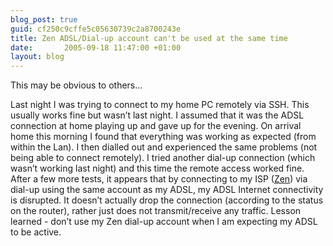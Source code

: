 ```yaml
---
blog_post: true
guid: cf250c9cffe5c05630739c2a8700243e
title: Zen ADSL/Dial-up account can't be used at the same time
date:       2005-09-18 11:47:00 +01:00
layout: blog
---
```


This may be obvious to others…

Last night I was trying to connect to my home PC remotely via SSH. This
usually works fine but wasn’t last night. I assumed that it was the ADSL
connection at home playing up and gave up for the evening. On arrival
home this morning I found that everything was working as expected (from
within the Lan). I then dialled out and experienced the same problems
(not being able to connect remotely). I tried another dial-up connection
(which wasn’t working last night) and this time the remote access worked
fine. After a few more tests, it appears that by connecting to my ISP
([Zen](http://www.zenadsl.co.uk)) via dial-up using the same account as
my ADSL, my ADSL Internet connectivity is disrupted. It doesn’t actually
drop the connection (according to the status on the router), rather just
does not transmit/receive any traffic. Lesson learned - don’t use my Zen
dial-up account when I am expecting my ADSL to be active.
